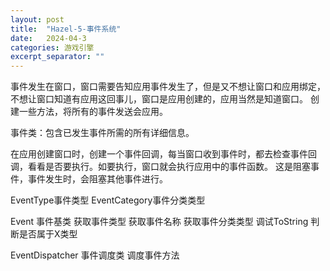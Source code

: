 ```yaml
---
layout: post
title:  "Hazel-5-事件系统"
date:   2024-04-3
categories: 游戏引擎
excerpt_separator: ""
---
```


事件发生在窗口，窗口需要告知应用事件发生了，但是又不想让窗口和应用绑定，不想让窗口知道有应用这回事儿，窗口是应用创建的，应用当然是知道窗口。
创建一些方法，将所有的事件发送会应用。

事件类：包含已发生事件所需的所有详细信息。

在应用创建窗口时，创建一个事件回调，每当窗口收到事件时，都去检查事件回调，看看是否要执行。如要执行，窗口就会执行应用中的事件函数。
这是阻塞事件，事件发生时，会阻塞其他事件进行。

EventType事件类型
EventCategory事件分类类型

Event 事件基类
获取事件类型
获取事件名称
获取事件分类类型
调试ToString
判断是否属于X类型

EventDispatcher 事件调度类
调度事件方法